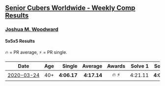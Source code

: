 <style>table {white-space: nowrap;}</style>

## [Senior Cubers Worldwide - Weekly Comp Results](/scw-comp/results/)
### [Joshua M. Woodward](README.md)
#### 5x5x5 Results

<span style="white-space: nowrap;">🔥 = PR average</span>, <span style="white-space: nowrap;">⚡ = PR single</span>.

| Date | Age | Single | Average | Awards | Solve 1 | Solve 2 | Solve 3 | Solve 4 | Solve 5 | Video |
| :--: | :--: | --: | --: | :--: | --: | --: | --: | --: | --: | :-- |
| [2020-03-24](../../results/2020-03-24/555.md) | 40+ | **4:06.17** | **4:17.14** | 🔥 ⚡ | 4:21.11 | **4:06.17** | 4:09.72 | 4:28.52 | 4:20.59 | [Link](https://www.facebook.com/events/5078365835514885/permalink/5101597413191727/) |


<!-- Global site tag (gtag.js) - Google Analytics -->
<script async src="https://www.googletagmanager.com/gtag/js?id=UA-86348435-3"></script>
<script>window.dataLayer = window.dataLayer || []; function gtag() {dataLayer.push(arguments);} gtag('js', new Date()); gtag('config', 'UA-86348435-3');</script>

